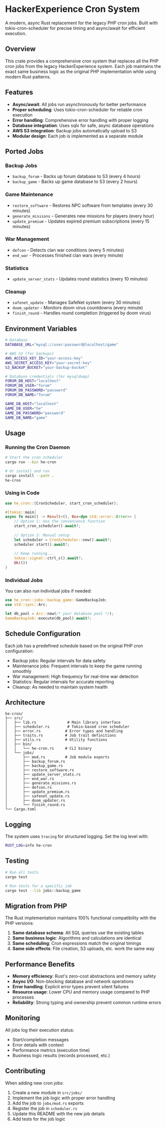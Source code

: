 # HackerExperience Cron System

A modern, async Rust replacement for the legacy PHP cron jobs. Built with tokio-cron-scheduler for precise timing and async/await for efficient execution.

## Overview

This crate provides a comprehensive cron system that replaces all the PHP cron jobs from the legacy HackerExperience system. Each job maintains the exact same business logic as the original PHP implementation while using modern Rust patterns.

## Features

- **Async/await**: All jobs run asynchronously for better performance
- **Proper scheduling**: Uses tokio-cron-scheduler for reliable cron execution
- **Error handling**: Comprehensive error handling with proper logging
- **Database integration**: Uses sqlx for safe, async database operations
- **AWS S3 integration**: Backup jobs automatically upload to S3
- **Modular design**: Each job is implemented as a separate module

## Ported Jobs

### Backup Jobs
- `backup_forum` - Backs up forum database to S3 (every 4 hours)
- `backup_game` - Backs up game database to S3 (every 2 hours)

### Game Maintenance
- `restore_software` - Restores NPC software from templates (every 30 minutes)
- `generate_missions` - Generates new missions for players (every hour)
- `update_premium` - Updates expired premium subscriptions (every 15 minutes)

### War Management
- `defcon` - Detects clan war conditions (every 5 minutes)
- `end_war` - Processes finished clan wars (every minute)

### Statistics
- `update_server_stats` - Updates round statistics (every 10 minutes)

### Cleanup
- `safenet_update` - Manages SafeNet system (every 30 minutes)
- `doom_updater` - Monitors doom virus countdowns (every minute)
- `finish_round` - Handles round completion (triggered by doom virus)

## Environment Variables

```bash
# Database
DATABASE_URL="mysql://user:password@localhost/game"

# AWS S3 (for backups)
AWS_ACCESS_KEY_ID="your-access-key"
AWS_SECRET_ACCESS_KEY="your-secret-key"
S3_BACKUP_BUCKET="your-backup-bucket"

# Database credentials (for mysqldump)
FORUM_DB_HOST="localhost"
FORUM_DB_USER="forum"
FORUM_DB_PASSWORD="password"
FORUM_DB_NAME="forum"

GAME_DB_HOST="localhost"
GAME_DB_USER="he"
GAME_DB_PASSWORD="password"
GAME_DB_NAME="game"
```

## Usage

### Running the Cron Daemon

```bash
# Start the cron scheduler
cargo run --bin he-cron

# Or install and run
cargo install --path .
he-cron
```

### Using in Code

```rust
use he_cron::{CronScheduler, start_cron_scheduler};

#[tokio::main]
async fn main() -> Result<(), Box<dyn std::error::Error>> {
    // Option 1: Use the convenience function
    start_cron_scheduler().await?;
    
    // Option 2: Manual setup
    let scheduler = CronScheduler::new().await?;
    scheduler.start().await?;
    
    // Keep running...
    tokio::signal::ctrl_c().await?;
    Ok(())
}
```

### Individual Jobs

You can also run individual jobs if needed:

```rust
use he_cron::jobs::backup_game::GameBackupJob;
use std::sync::Arc;

let db_pool = Arc::new(/* your database pool */);
GameBackupJob::execute(db_pool).await?;
```

## Schedule Configuration

Each job has a predefined schedule based on the original PHP cron configuration:

- Backup jobs: Regular intervals for data safety
- Maintenance jobs: Frequent intervals to keep the game running smoothly
- War management: High frequency for real-time war detection
- Statistics: Regular intervals for accurate reporting
- Cleanup: As needed to maintain system health

## Architecture

```
he-cron/
├── src/
│   ├── lib.rs              # Main library interface
│   ├── scheduler.rs        # Tokio-based cron scheduler
│   ├── error.rs           # Error types and handling
│   ├── traits.rs          # Job trait definitions
│   ├── utils.rs           # Utility functions
│   ├── bin/
│   │   └── he-cron.rs     # CLI binary
│   └── jobs/
│       ├── mod.rs         # Job module exports
│       ├── backup_forum.rs
│       ├── backup_game.rs
│       ├── restore_software.rs
│       ├── update_server_stats.rs
│       ├── end_war.rs
│       ├── generate_missions.rs
│       ├── defcon.rs
│       ├── update_premium.rs
│       ├── safenet_update.rs
│       ├── doom_updater.rs
│       └── finish_round.rs
└── Cargo.toml
```

## Logging

The system uses `tracing` for structured logging. Set the log level with:

```bash
RUST_LOG=info he-cron
```

## Testing

```bash
# Run all tests
cargo test

# Run tests for a specific job
cargo test --lib jobs::backup_game
```

## Migration from PHP

The Rust implementation maintains 100% functional compatibility with the PHP versions:

1. **Same database schema**: All SQL queries use the existing tables
2. **Same business logic**: Algorithms and calculations are identical
3. **Same scheduling**: Cron expressions match the original timings
4. **Same side effects**: File creation, S3 uploads, etc. work the same way

## Performance Benefits

- **Memory efficiency**: Rust's zero-cost abstractions and memory safety
- **Async I/O**: Non-blocking database and network operations
- **Error handling**: Explicit error types prevent silent failures
- **Resource usage**: Lower CPU and memory usage compared to PHP processes
- **Reliability**: Strong typing and ownership prevent common runtime errors

## Monitoring

All jobs log their execution status:
- Start/completion messages
- Error details with context
- Performance metrics (execution time)
- Business logic results (records processed, etc.)

## Contributing

When adding new cron jobs:

1. Create a new module in `src/jobs/`
2. Implement the job logic with proper error handling
3. Add the job to `jobs/mod.rs` exports
4. Register the job in `scheduler.rs`
5. Update this README with the new job details
6. Add tests for the job logic